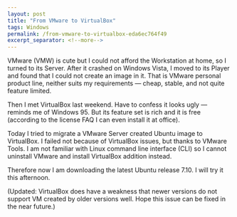 ```yaml
---
layout: post
title: "From VMware to VirtualBox"
tags: Windows
permalink: /from-vmware-to-virtualbox-eda6ec764f49
excerpt_separator: <!--more-->
---
```

VMware (VMW) is cute but I could not afford the Workstation at home, so I turned to its Server. After it crashed on Windows Vista, I moved to its Player and found that I could not create an image in it. That is VMware personal product line, neither suits my requirements — cheap, stable, and not quite feature limited.

Then I met VirtualBox last weekend. Have to confess it looks ugly — reminds me of Windows 95. But its feature set is rich and it is free (according to the license FAQ I can even install it at office).
<!--more-->

Today I tried to migrate a VMware Server created Ubuntu image to VirtualBox. I failed not because of VirtualBox issues, but thanks to VMware Tools. I am not familiar with Linux command line interface (CLI) so I cannot uninstall VMware and install VirtualBox addition instead.

Therefore now I am downloading the latest Ubuntu release 7.10. I will try it this afternoon.

(Updated: VirtualBox does have a weakness that newer versions do not support VM created by older versions well. Hope this issue can be fixed in the near future.)
